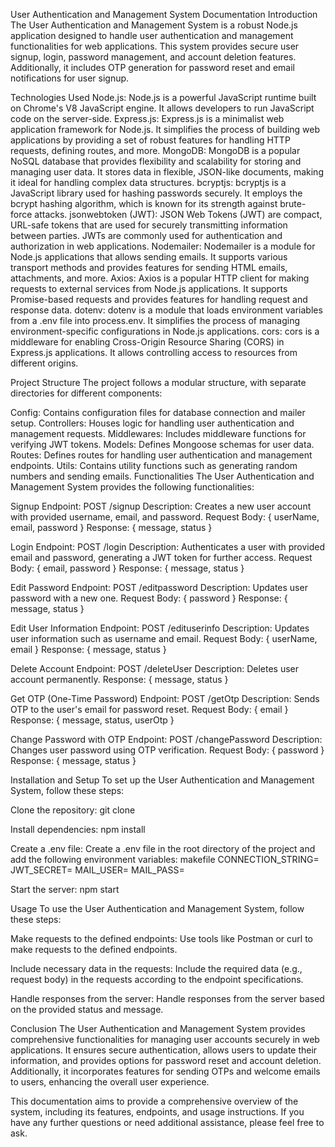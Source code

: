 User Authentication and Management System Documentation
Introduction
The User Authentication and Management System is a robust Node.js application designed to handle user authentication and management functionalities for web applications. This system provides secure user signup, login, password management, and account deletion features. Additionally, it includes OTP generation for password reset and email notifications for user signup.

Technologies Used
Node.js: Node.js is a powerful JavaScript runtime built on Chrome's V8 JavaScript engine. It allows developers to run JavaScript code on the server-side.
Express.js: Express.js is a minimalist web application framework for Node.js. It simplifies the process of building web applications by providing a set of robust features for handling HTTP requests, defining routes, and more.
MongoDB: MongoDB is a popular NoSQL database that provides flexibility and scalability for storing and managing user data. It stores data in flexible, JSON-like documents, making it ideal for handling complex data structures.
bcryptjs: bcryptjs is a JavaScript library used for hashing passwords securely. It employs the bcrypt hashing algorithm, which is known for its strength against brute-force attacks.
jsonwebtoken (JWT): JSON Web Tokens (JWT) are compact, URL-safe tokens that are used for securely transmitting information between parties. JWTs are commonly used for authentication and authorization in web applications.
Nodemailer: Nodemailer is a module for Node.js applications that allows sending emails. It supports various transport methods and provides features for sending HTML emails, attachments, and more.
Axios: Axios is a popular HTTP client for making requests to external services from Node.js applications. It supports Promise-based requests and provides features for handling request and response data.
dotenv: dotenv is a module that loads environment variables from a .env file into process.env. It simplifies the process of managing environment-specific configurations in Node.js applications.
cors: cors is a middleware for enabling Cross-Origin Resource Sharing (CORS) in Express.js applications. It allows controlling access to resources from different origins.

Project Structure
The project follows a modular structure, with separate directories for different components:

Config: Contains configuration files for database connection and mailer setup.
Controllers: Houses logic for handling user authentication and management requests.
Middlewares: Includes middleware functions for verifying JWT tokens.
Models: Defines Mongoose schemas for user data.
Routes: Defines routes for handling user authentication and management endpoints.
Utils: Contains utility functions such as generating random numbers and sending emails.
Functionalities
The User Authentication and Management System provides the following functionalities:

Signup
Endpoint: POST /signup
Description: Creates a new user account with provided username, email, and password.
Request Body: { userName, email, password }
Response: { message, status }

Login
Endpoint: POST /login
Description: Authenticates a user with provided email and password, generating a JWT token for further access.
Request Body: { email, password }
Response: { message, status }

Edit Password
Endpoint: POST /editpassword
Description: Updates user password with a new one.
Request Body: { password }
Response: { message, status }

Edit User Information
Endpoint: POST /edituserinfo
Description: Updates user information such as username and email.
Request Body: { userName, email }
Response: { message, status }

Delete Account
Endpoint: POST /deleteUser
Description: Deletes user account permanently.
Response: { message, status }

Get OTP (One-Time Password)
Endpoint: POST /getOtp
Description: Sends OTP to the user's email for password reset.
Request Body: { email }
Response: { message, status, userOtp }

Change Password with OTP
Endpoint: POST /changePassword
Description: Changes user password using OTP verification.
Request Body: { password }
Response: { message, status }

Installation and Setup
To set up the User Authentication and Management System, follow these steps:

Clone the repository:
git clone <repository-url>

Install dependencies:
npm install

Create a .env file:
Create a .env file in the root directory of the project and add the following environment variables:
makefile
CONNECTION_STRING=<your-mongodb-connection-string>
JWT_SECRET=<your-jwt-secret>
MAIL_USER=<your-email>
MAIL_PASS=<your-email-password>

Start the server:
npm start

Usage
To use the User Authentication and Management System, follow these steps:

Make requests to the defined endpoints:
Use tools like Postman or curl to make requests to the defined endpoints.

Include necessary data in the requests:
Include the required data (e.g., request body) in the requests according to the endpoint specifications.

Handle responses from the server:
Handle responses from the server based on the provided status and message.

Conclusion
The User Authentication and Management System provides comprehensive functionalities for managing user accounts securely in web applications. It ensures secure authentication, allows users to update their information, and provides options for password reset and account deletion. Additionally, it incorporates features for sending OTPs and welcome emails to users, enhancing the overall user experience.

This documentation aims to provide a comprehensive overview of the system, including its features, endpoints, and usage instructions. If you have any further questions or need additional assistance, please feel free to ask.
